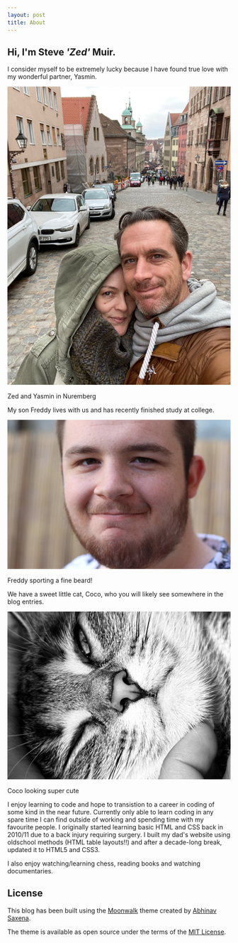 ```yaml
---
layout: post
title: About
---
```


## Hi, I'm Steve *'Zed'* Muir.

I consider myself to be extremely lucky because I have found true love with my wonderful partner, Yasmin.  

![Yasmin and Zed in Nuremberg](images/yassi_nuremberg.jpeg)
<figcaption>Zed and Yasmin in Nuremberg</figcaption>

My son Freddy lives with us and has recently finished study at college. 

![Freddy with his beard](images/freddy.jpeg)
<figcaption>Freddy sporting a fine beard!</figcaption>

 We have a sweet little cat, Coco, who you will likely see somewhere in the blog entries. 

 ![Coco the cat looking cute](images/coco.jpeg)
 <figcaption>Coco looking super cute</figcaption>

I enjoy learning to code and hope to transistion to a career in coding of some kind in the near future.  Currently only able to learn coding in any spare time I can find outside of working and spending time with my favourite people.  I originally started learning basic HTML and CSS back in 2010/11 due to a back injury requiring surgery.  I built my dad's website using oldschool methods (HTML table layouts!!) and after a decade-long break, updated it to HTML5 and CSS3.  

I also enjoy watching/learning chess, reading books and watching documentaries.  

## License

This blog has been built using the [Moonwalk](https://abhinavs.github.io/moonwalk/) theme created by [Abhinav Saxena](https://www.abhinav.co/about/).  

The theme is available as open source under the terms of the [MIT License](https://opensource.org/licenses/MIT).